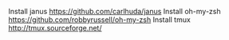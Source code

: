Install janus https://github.com/carlhuda/janus
Install oh-my-zsh https://github.com/robbyrussell/oh-my-zsh
Install tmux http://tmux.sourceforge.net/

